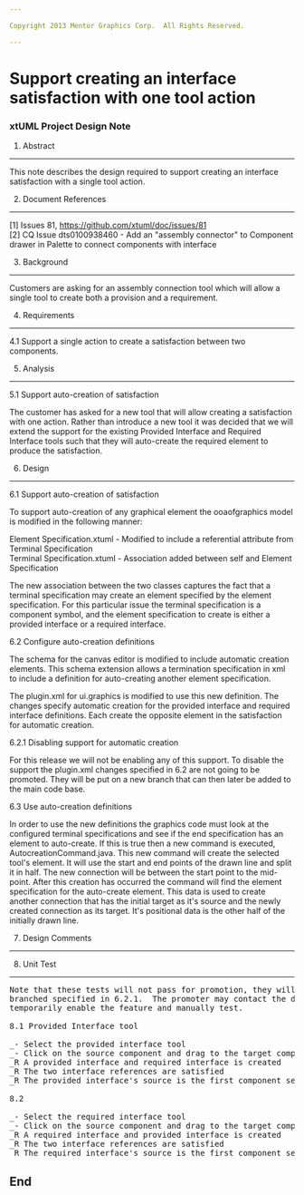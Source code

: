 ```yaml
---

Copyright 2013 Mentor Graphics Corp.  All Rights Reserved.

---
```


# Support creating an interface satisfaction with one tool action
### xtUML Project Design Note

1. Abstract
-----------
This note describes the design required to support creating an interface
satisfaction with a single tool action.

2. Document References
----------------------
[1] Issues 81, https://github.com/xtuml/doc/issues/81  
[2] CQ Issue dts0100938460 - Add an "assembly connector" to Component drawer in
                                    Palette to connect components with interface

3. Background
-------------
Customers are asking for an assembly connection tool which will allow a single
tool to create both a provision and a requirement.

4. Requirements
---------------
4.1 Support a single action to create a satisfaction between two components.

5. Analysis
-----------
5.1 Support auto-creation of satisfaction

The customer has asked for a new tool that will allow creating a satisfaction
with one action.  Rather than introduce a new tool it was decided that we will
extend the support for the existing Provided Interface and Required Interface
tools such that they will auto-create the required element to produce the
satisfaction.

6. Design
---------
6.1 Support auto-creation of satisfaction

To support auto-creation of any graphical element the ooaofgraphics model is
modified in the following manner:

Element Specification.xtuml - Modified to include a referential attribute from
                              Terminal Specification  
Terminal Specification.xtuml - Association added between self and Element
                               Specification  
                               
The new association between the two classes captures the fact that a terminal
specification may create an element specified by the element specification.  For
this particular issue the terminal specification is a component symbol, and the
element specification to create is either a provided interface or a required
interface.

6.2 Configure auto-creation definitions

The schema for the canvas editor is modified to include automatic creation 
elements.  This schema extension allows a termination specification in xml to
include a definition for auto-creating another element specification.

The plugin.xml for ui.graphics is modified to use this new definition.  The
changes specify automatic creation for the provided interface and required
interface definitions.  Each create the opposite element in the satisfaction for
automatic creation.

6.2.1 Disabling support for automatic creation

For this release we will not be enabling any of this support.  To disable the
support the plugin.xml changes specified in 6.2 are not going to be promoted.
They will be put on a new branch that can then later be added to the main code
base.

6.3 Use auto-creation definitions

In order to use the new definitions the graphics code must look at the
configured terminal specifications and see if the end specification has an
element to auto-create.  If this is true then a new command is executed,
AutocreationCommand.java.  This new command will create the selected tool's
element.  It will use the start and end points of the drawn line and split it
in half.  The new connection will be between the start point to the mid-point.
After this creation has occurred the command will find the element specification
for the auto-create element.  This data is used to create another connection
that has the initial target as it's source and the newly created connection as
its target.  It's positional data is the other half of the initially drawn line.

7. Design Comments
------------------

8. Unit Test
------------
<pre>
Note that these tests will not pass for promotion, they will be automated in the
branched specified in 6.2.1.  The promoter may contact the developer to
temporarily enable the feature and manually test.

8.1 Provided Interface tool

_- Select the provided interface tool
_- Click on the source component and drag to the target component
_R A provided interface and required interface is created
_R The two interface references are satisfied
_R The provided interface's source is the first component selected

8.2 

_- Select the required interface tool
_- Click on the source component and drag to the target component
_R A required interface and provided interface is created
_R The two interface references are satisfied
_R The required interface's source is the first component selected
</pre>

End
---

